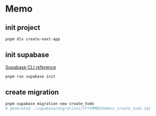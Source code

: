 # Memo

## init project

```sh
pnpm dlx create-next-app
```

## init supabase

[Supabase CLI reference](https://supabase.com/docs/reference/cli/introduction)

```sh
pnpm run supabase init
```

## create migration

```sh
pnpm supabase migration new create_todo
# generated ./supabase/migrations/YYYYMMDDhhmmss_create_todo.sql
```
